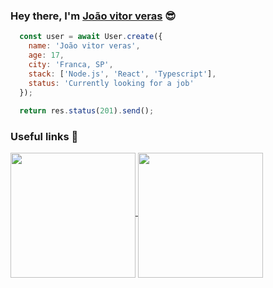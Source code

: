 ### Hey there, I'm [João vitor veras](https://joaovitorzv.github.io/portfolio) 😎
```javascript
  const user = await User.create({
    name: 'João vitor veras',
    age: 17,
    city: 'Franca, SP',
    stack: ['Node.js', 'React', 'Typescript'],
    status: 'Currently looking for a job'
  });
  
  return res.status(201).send();
```
### Useful links 🔗
<p float="left">
  <a href="https://joaovitorzv.github.io/portfolio/">
    <img src="https://raw.githubusercontent.com/joaovitorzv/joaovitorzv/master/assets/linkedin.png"  align="middle" width="200px" />
  </a>
  <a href="https://www.linkedin.com/in/jo%C3%A3o-vitor-veras-165045186/">
    <img src="https://raw.githubusercontent.com/joaovitorzv/joaovitorzv/master/assets/portfolio.png"  align="middle" width="200px"/>
  </a>
</p>
